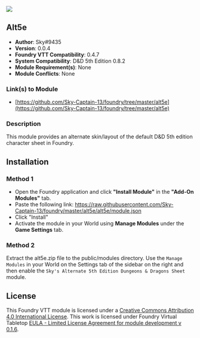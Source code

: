 ![](https://img.shields.io/badge/Foundry-v0.4.7-informational)
## Alt5e

* **Author**: Sky#9435
* **Version**: 0.0.4
* **Foundry VTT Compatibility**: 0.4.7
* **System Compatibility**: D&D 5th Edition 0.8.2
* **Module Requirement(s)**: None
* **Module Conflicts**: None

### Link(s) to Module
* [https://github.com/Sky-Captain-13/foundry/tree/master/alt5e](https://github.com/Sky-Captain-13/foundry/tree/master/alt5e)

### Description
This module provides an alternate skin/layout of the default D&D 5th edition character sheet in Foundry.

## Installation
### Method 1
* Open the Foundry application and click **"Install Module"** in the **"Add-On Modules"** tab.
* Paste the following link: https://raw.githubusercontent.com/Sky-Captain-13/foundry/master/alt5e/alt5e/module.json
* Click "Install"
* Activate the module in your World using **Manage Modules** under the **Game Settings** tab.

### Method 2
Extract the alt5e.zip file to the public/modules directory. Use the `Manage Modules` in your World on the Settings tab of the sidebar on the right and then enable the `Sky's Alternate 5th Edition Dungeons & Dragons Sheet` module.

## License
This Foundry VTT module is licensed under a [Creative Commons Attribution 4.0 International License](http://creativecommons.org/licenses/by/4.0/).
This work is licensed under Foundry Virtual Tabletop [EULA - Limited License Agreement for module development v 0.1.6](http://foundryvtt.com/pages/license.html).
